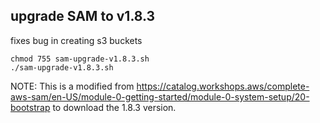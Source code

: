 ## upgrade SAM to v1.8.3 

fixes bug in creating s3 buckets

```
chmod 755 sam-upgrade-v1.8.3.sh
./sam-upgrade-v1.8.3.sh
```

NOTE: This is a modified from https://catalog.workshops.aws/complete-aws-sam/en-US/module-0-getting-started/module-0-system-setup/20-bootstrap to download the 1.8.3 version.